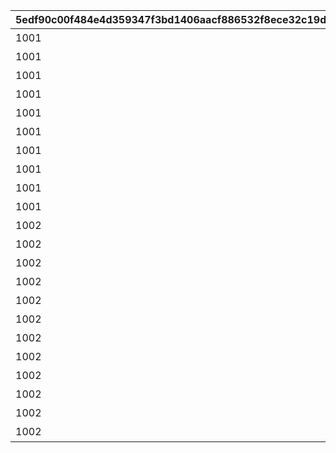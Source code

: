 |5edf90c00f484e4d359347f3bd1406aacf886532f8ece32c19d3e80c913923a6|a05bc5af9bcefd27b48c671ce68a79357dc2762223a92812c0d761578790a242|cff6fd3773f64ef86bac31551bab8dec15e90ed9ac59f28b5ff9014a91c6fa31|713cc0ca8a8a7552f84203ed218065dab97f5556a24573d4f8b15e75d907ff9b|bf64bd2cd210ebdf191afe6b083453ecc60a305b524318893face4bb16432d21|fbb740da1041e562d316fbc03a551ecf55acdd663344df2f8420e830a9a102fe|e560e57f5ee36da66250911e088705a6e81060447fa0006f436082950dbbae11|375938abd10206c1aaeba464d1040fa5294709e8cc8c7091bbc3210834d50b7a|8178602ef0f47de00fc22de289aa408e833b29f610aacc9bd3832acbb31c9c5a|d6a36390cc8f1eb5416de02d35322102d9a9a864fb6117d530740bd7fece56ef|2005e0a6fc98eb76b323bc3cedf7c34ad8bbad716f477583eafe794276b137f8|5b71f81e8ce0e2b29531f57f4c324f2077ffbc8ff17775b541beebc0df070b66|be83ae5f3014fb21663d815b09ebbe345646db22e080b24100f54eca84a14ddc|768f3fdd982072d403489c04916e1de91c7206bce281515cdfa78132e6b6ec41|895cd74c37c6a0e76e54fd08c0a29d731183e471747ab426d2bcbf4a07f8878c|eee72046e3e6d9d0d2413471c967d72585e1532420f7a2e36c8421fe66a565ae|83870c0ab558804289da87b12f5f9fc7400f8b1ab0fd2eef2683bf492b594bd2|532c92d93d125f34e3b2f6707055448ea7a82d6c94682b66ddb899ec323175dd|
| --- | --- | --- | --- | --- | --- | --- | --- | --- | --- | --- | --- | --- | --- | --- | --- | --- | --- |
|1001|500000000001|王都滅亡までのカウントダウン　～04/01 23：59|0|4004101|1|2019/04/01|bgm_M220|1001001|ロボリマ来襲！|2019/04/01 7:59:59|480|1000000000000|bgm_M220|100584|1|0|1|
|1001|300000000001|王都滅亡までのカウントダウン　～04/01 23：59|0|4004102|2|2019/04/01 8:00:00|bgm_M220|1001002|ロボリマ来襲！|2019/04/01 12:59:59|300|500000000000|bgm_M220|100584|1|0|2|
|1001|100000000001|王都滅亡までのカウントダウン　～04/01 23：59|0|4004103|3|2019/04/01 13:00:00|bgm_M220|1001003|ロボリマ来襲！|2019/04/01 17:59:59|300|300000000000|bgm_M220|100584|1|0|3|
|1001|50000000001|王都滅亡までのカウントダウン　～04/01 23：59|0|4004104|4|2019/04/01 18:00:00|bgm_M220|1001001|ロボリマ来襲！|2019/04/01 19:59:59|120|100000000000|bgm_M220|100584|1|0|1|
|1001|0|王都滅亡までのカウントダウン　～04/01 23：59|0|0|5|2019/04/01 20:00:00|bgm_M220|1001002|ロボリマ来襲！|2019/04/01 23:59:59|240|50000000000|bgm_M220|100584|1|0|2|
|1001|0|王都滅亡までのカウントダウン　～04/01 23：59|0|4004109|8|2019/04/01|bgm_M220|1001004|ロボリマ来襲！|2019/04/01 7:59:59|480|0|bgm_M220|100584|1|0|1|
|1001|0|王都滅亡までのカウントダウン　～04/01 23：59|0|0|9|2019/04/01 8:00:00|bgm_M220|1001005|ロボリマ来襲！|2019/04/01 12:59:59|300|0|bgm_M220|100584|1|0|2|
|1001|0|王都滅亡までのカウントダウン　～04/01 23：59|0|0|10|2019/04/01 13:00:00|bgm_M220|1001006|ロボリマ来襲！|2019/04/01 17:59:59|300|0|bgm_M220|100584|1|0|3|
|1001|0|王都滅亡までのカウントダウン　～04/01 23：59|0|0|11|2019/04/01 18:00:00|bgm_M220|1001004|ロボリマ来襲！|2019/04/01 20:59:59|180|0|bgm_M220|100584|1|0|1|
|1001|0|王都滅亡までのカウントダウン　～04/01 23：59|0|0|12|2019/04/01 21:00:00|bgm_M220|1001005|ロボリマ来襲！|2019/04/01 23:59:59|180|0|bgm_M220|100584|1|0|2|
|1002|1250000000001|バトル オブ ランドソル 巨影復活　～04/01 23：59|0|4004101|15|2020/04/01|bgm_M220|1002001|巨影復活|2020/04/01 7:59:59|480|2500000000000|bgm_M220|100584|1|0|1|
|1002|750000000001|バトル オブ ランドソル 巨影復活　～04/01 23：59|0|4004102|16|2020/04/01 8:00:00|bgm_M220|1002002|巨影復活|2020/04/01 12:59:59|300|1250000000000|bgm_M220|100584|1|0|2|
|1002|250000000001|バトル オブ ランドソル 巨影復活　～04/01 23：59|0|4004103|17|2020/04/01 13:00:00|bgm_M220|1002003|巨影復活|2020/04/01 17:59:59|300|750000000000|bgm_M220|100584|1|0|3|
|1002|125000000001|バトル オブ ランドソル 巨影復活　～04/01 23：59|0|4004104|18|2020/04/01 18:00:00|bgm_M220|1002001|巨影復活|2020/04/01 19:59:59|120|250000000000|bgm_M220|100584|1|0|1|
|1002|0|バトル オブ ランドソル 巨影復活　～04/01 23：59|0|0|19|2020/04/01 20:00:00|bgm_M220|1002002|巨影復活|2020/04/01 23:59:59|240|125000000000|bgm_M220|100584|1|0|2|
|1002|0|バトル オブ ランドソル 巨影復活　～04/01 23：59|0|4004109|22|2020/04/01|bgm_M220|1002004|巨影復活|2020/04/01 7:59:59|480|0|bgm_M220|100584|1|0|1|
|1002|0|バトル オブ ランドソル 巨影復活　～04/01 23：59|0|0|23|2020/04/01 8:00:00|bgm_M220|1002005|巨影復活|2020/04/01 12:59:59|300|0|bgm_M220|100584|1|0|2|
|1002|0|バトル オブ ランドソル 巨影復活　～04/01 23：59|0|0|24|2020/04/01 13:00:00|bgm_M220|1002006|巨影復活|2020/04/01 17:59:59|300|0|bgm_M220|100584|1|0|3|
|1002|0|バトル オブ ランドソル 巨影復活　～04/01 23：59|0|0|25|2020/04/01 18:00:00|bgm_M220|1002004|巨影復活|2020/04/01 20:59:59|180|0|bgm_M220|100584|1|0|1|
|1002|0|バトル オブ ランドソル 巨影復活　～04/01 23：59|0|0|26|2020/04/01 21:00:00|bgm_M220|1002005|巨影復活|2020/04/01 21:59:59|60|0|bgm_M220|100584|1|0|2|
|1002|0|バトル オブ ランドソル 巨影復活　～04/01 23：59|0|0|27|2020/04/01 22:00:00|bgm_M220|1002006|巨影復活|2020/04/01 22:59:59|60|0|bgm_M220|100584|1|0|3|
|1002|0|バトル オブ ランドソル 巨影復活　～04/01 23：59|0|0|28|2020/04/01 23:00:00|bgm_M220|1002004|巨影復活|2020/04/01 23:59:59|60|0|bgm_M220|100584|1|0|1|